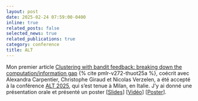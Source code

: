 ```yaml
---
layout: post
date: 2025-02-24 07:59:00-0400
inline: true
related_posts: false
selected_news: true
related_publications: true
category: conference
title: ALT
---
```

Mon premier article <a href="https://raw.githubusercontent.com/mlresearch/v272/main/assets/thuot25a/thuot25a.pdf">Clustering with bandit feedback: breaking down the computation/information gap</a> {% cite pmlr-v272-thuot25a %}, coécrit avec Alexandra Carpentier, Christophe Giraud et Nicolas Verzelen, a été accepté à la conférence <a href="http://algorithmiclearningtheory.org/alt2025/">ALT 2025</a>, qui s’est tenue à Milan, en Italie.
J’y ai donné une présentation orale et présenté un poster [<a href="https://victorthuot.github.io/assets/pdf/slide_ALT_feb2025.pdf">Slides</a>] [<a href="https://www.youtube.com/watch?v=RmEcxjNeCPA">Vidéo</a>] [<a href="https://victorthuot.github.io/assets/pdf/poster_ALT_feb2025.pdf">Poster</a>].


